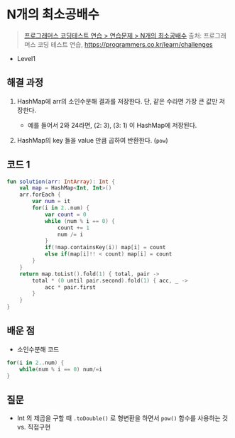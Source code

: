 # N개의 최소공배수

> [프로그래머스 코딩테스트 연습 > 연습문제 > N개의 최소공배수](https://programmers.co.kr/learn/courses/30/lessons/12953)
> 출처: 프로그래머스 코딩 테스트 연습, https://programmers.co.kr/learn/challenges

- Level1

## 해결 과정

1. HashMap에 arr의 소인수분해 결과를 저장한다. 단, 같은 수라면 가장 큰 값만 저장한다.

   - 예를 들어서 2와 24라면, (2: 3), (3: 1) 이 HashMap에 저장된다.

2. HashMap의 key 들을 value 만큼 곱하여 반환한다. (`pow`)

## 코드 1

```kotlin
fun solution(arr: IntArray): Int {
    val map = HashMap<Int, Int>()
    arr.forEach {
        var num = it
        for(i in 2..num) {
            var count = 0
            while (num % i == 0) {
                count += 1
                num /= i
            }
            if(!map.containsKey(i)) map[i] = count
            else if(map[i]!! < count) map[i] = count
        }
    }
    return map.toList().fold(1) { total, pair ->
        total * (0 until pair.second).fold(1) { acc, _ ->
            acc * pair.first
        }
    }
}
```

## 배운 점

- 소인수분해 코드

```kotlin
for(i in 2..num) {
    while(num % i == 0) num/=i
}
```

## 질문

- Int 의 제곱을 구할 때 `.toDouble()` 로 형변환을 하면서 `pow()` 함수를 사용하는 것 vs. 직접구현
